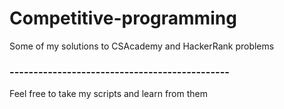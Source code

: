# Competitive-programming

Some of my solutions to CSAcademy and HackerRank problems





### ----------------------------------------------
Feel free to take my scripts and learn from them
